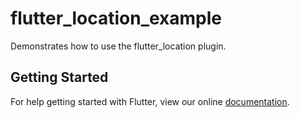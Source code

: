 # flutter_location_example

Demonstrates how to use the flutter_location plugin.

## Getting Started

For help getting started with Flutter, view our online
[documentation](https://flutter.io/).
